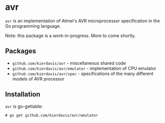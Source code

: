 avr
===

`avr` is an implementation of Atmel's AVR microprocessor specification in the Go
programming language.

Note: this package is a work-in-progress. More to come shortly.

## Packages

* `github.com/kierdavis/avr` - miscellaneous shared code
* `github.com/kierdavis/avr/emulator` - implementation of CPU emulator
* `github.com/kierdavis/avr/spec` - specifications of the many different models of AVR processor

## Installation

`avr` is go-gettable:

    # go get github.com/kierdavis/avr/emulator
